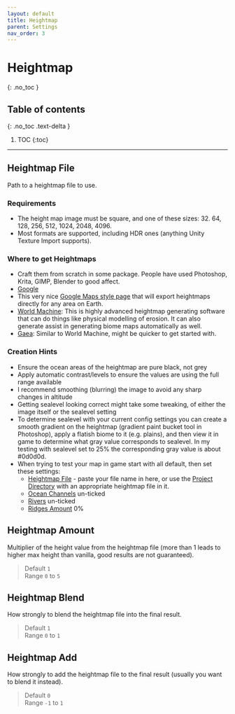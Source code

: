 ```yaml
---
layout: default
title: Heightmap
parent: Settings
nav_order: 3
---
```


# Heightmap
{: .no_toc }


## Table of contents
{: .no_toc .text-delta }

1. TOC
{:toc}

---

## Heightmap File
Path to a heightmap file to use.

### Requirements
* The height map image must be square, and one of these sizes: 32. 64, 128, 256, 512, 1024, 2048, 4096.
* Most formats are supported, including HDR ones (anything Unity Texture Import supports). 

### Where to get Heightmaps

* Craft them from scratch in some package. People have used Photoshop, Krita, GIMP, Blender to good affect. 
* [Google](https://www.google.com/search?q=heightmap%20images&tbm=isch&tbs=rimg%3ACUrn-Sh_19QfyYckcSKAP9V2W&biw=1838&bih=1019)
* This very nice [Google Maps style page](https://tangrams.github.io/heightmapper) that will export heightmaps directly for any area on Earth.
* [World Machine](https://www.world-machine.com/): This is highly advanced heightmap generating software that can do things like physical modelling of erosion. It can also generate assist in generating biome maps automatically as well.
* [Gaea](https://quadspinner.com/): Similar to World Machine, might be quicker to get started with. 

### Creation Hints

* Ensure the ocean areas of the heightmap are pure black, not grey
* Apply automatic contrast/levels to ensure the values are using the full range available
* I recommend smoothing (blurring) the image to avoid any sharp changes in altitude
* Getting sealevel looking correct might take some tweaking, of either the image itself or the sealevel setting
* To determine sealevel with your current config settings you can create a smooth gradient on the heightmap (gradient paint bucket tool in Photoshop), apply a flatish biome to it (e.g. plains), and then view it in game to determine what gray value corresponds to sealevel. In my testing with sealevel set to 25% the corresponding gray value is about #0d0d0d.
* When trying to test your map in game start with all default, then set these settings:
  * [Heightmap File](settings/heightmap#heightmap-file) - paste your file name in here, or use the [Project Directory](settings/02.project.md#directory) with an appropriate heightmap file in it.
  * [Ocean Channels](settings/01.global.md#ocean-channels) un-ticked
  * [Rivers](settings/global#rivers) un-ticked
  * [Ridges Amount](settings/ridges#ridges-amount) 0%

## Heightmap Amount
Multiplier of the height value from the heightmap file (more than 1 leads to higher max height than vanilla, good results are not guaranteed).  

> Default `1`  
> Range `0` to `5`

## Heightmap Blend
How strongly to blend the heightmap file into the final result.  

> Default `1`  
> Range `0` to `1`

## Heightmap Add
How strongly to add the heightmap file to the final result (usually you want to blend it instead).  

> Default `0`  
> Range `-1` to `1`
